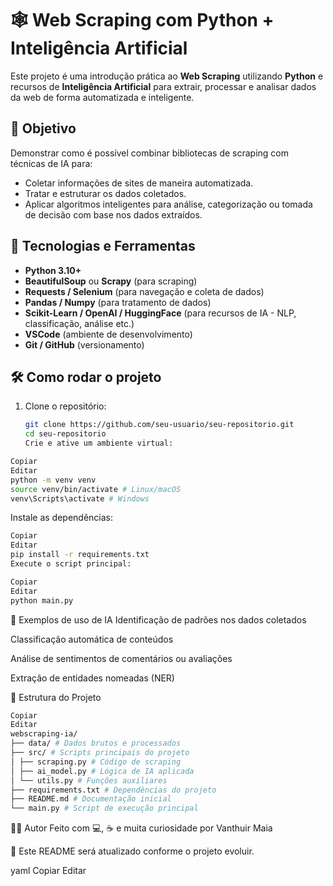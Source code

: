 # 🕸️ Web Scraping com Python + Inteligência Artificial

Este projeto é uma introdução prática ao **Web Scraping** utilizando **Python** e recursos de **Inteligência Artificial** para extrair, processar e analisar dados da web de forma automatizada e inteligente.

## 📌 Objetivo

Demonstrar como é possível combinar bibliotecas de scraping com técnicas de IA para:

- Coletar informações de sites de maneira automatizada.
- Tratar e estruturar os dados coletados.
- Aplicar algoritmos inteligentes para análise, categorização ou tomada de decisão com base nos dados extraídos.

## 🚀 Tecnologias e Ferramentas

- **Python 3.10+**
- **BeautifulSoup** ou **Scrapy** (para scraping)
- **Requests / Selenium** (para navegação e coleta de dados)
- **Pandas / Numpy** (para tratamento de dados)
- **Scikit-Learn / OpenAI / HuggingFace** (para recursos de IA - NLP, classificação, análise etc.)
- **VSCode** (ambiente de desenvolvimento)
- **Git / GitHub** (versionamento)

## 🛠️ Como rodar o projeto

1. Clone o repositório:
   ```bash
   git clone https://github.com/seu-usuario/seu-repositorio.git
   cd seu-repositorio
   Crie e ative um ambiente virtual:
   ```

```bash
Copiar
Editar
python -m venv venv
source venv/bin/activate # Linux/macOS
venv\Scripts\activate # Windows
```

Instale as dependências:

```bash
Copiar
Editar
pip install -r requirements.txt
Execute o script principal:
```

```bash
Copiar
Editar
python main.py
```

🧠 Exemplos de uso de IA
Identificação de padrões nos dados coletados

Classificação automática de conteúdos

Análise de sentimentos de comentários ou avaliações

Extração de entidades nomeadas (NER)

📁 Estrutura do Projeto

```bash
Copiar
Editar
webscraping-ia/
├── data/ # Dados brutos e processados
├── src/ # Scripts principais do projeto
│ ├── scraping.py # Código de scraping
│ ├── ai_model.py # Lógica de IA aplicada
│ └── utils.py # Funções auxiliares
├── requirements.txt # Dependências do projeto
├── README.md # Documentação inicial
└── main.py # Script de execução principal
```

👨‍💻 Autor
Feito com 💻, ☕ e muita curiosidade por Vanthuir Maia

📌 Este README será atualizado conforme o projeto evoluir.

yaml
Copiar
Editar
